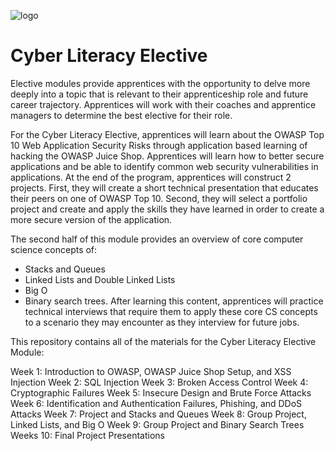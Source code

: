 ![logo](https://user-images.githubusercontent.com/44912347/208436593-84911d74-0938-43bc-ad9d-838a58f0b689.jpg)

# Cyber Literacy Elective

Elective modules provide apprentices with the opportunity to delve more deeply into a topic that is relevant to their apprenticeship role and future career trajectory. Apprentices will work with their coaches and apprentice managers to determine the best elective for their role.  

For the Cyber Literacy Elective, apprentices will learn about the OWASP Top 10 Web Application Security Risks through application based learning of hacking the OWASP Juice Shop. Apprentices will learn how to better secure applications and be able to identify common web security vulnerabilities in applications. At the end of the program, apprentices will construct 2 projects. First, they will create a short technical presentation that educates their peers on one of OWASP Top 10. Second, they will select a portfolio project and create and apply the skills they have learned in order to create a more secure version of the application.

The second half of this module provides an overview of core computer science concepts of:
-  Stacks and Queues
-  Linked Lists and Double Linked Lists
- Big O
- Binary search trees. 
After learning this content, apprentices will practice technical interviews that require them to apply these core CS concepts to a scenario they may encounter as they interview for future jobs.

This repository contains all of the materials for the Cyber Literacy Elective Module:

Week 1: Introduction to OWASP, OWASP Juice Shop Setup, and XSS Injection
Week 2: SQL Injection
Week 3: Broken Access Control
Week 4: Cryptographic Failures
Week 5: Insecure Design and Brute Force Attacks
Week 6: Identification and Authentication Failures, Phishing, and DDoS Attacks
Week 7: Project and Stacks and Queues
Week 8: Group Project, Linked Lists, and Big O
Week 9: Group Project and Binary Search Trees
Weeks 10: Final Project Presentations
